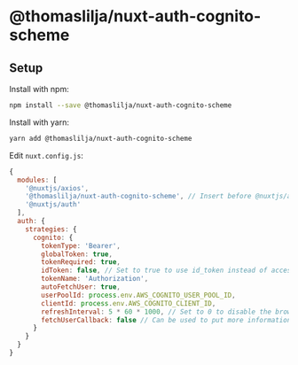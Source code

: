 # @thomaslilja/nuxt-auth-cognito-scheme

## Setup

Install with npm:

```bash
npm install --save @thomaslilja/nuxt-auth-cognito-scheme
```

Install with yarn:

```bash
yarn add @thomaslilja/nuxt-auth-cognito-scheme
```

Edit `nuxt.config.js`:

```js
{
  modules: [
    '@nuxtjs/axios',
    '@thomaslilja/nuxt-auth-cognito-scheme', // Insert before @nuxtjs/auth
    '@nuxtjs/auth'
  ],
  auth: {
    strategies: {
      cognito: {
        tokenType: 'Bearer',
        globalToken: true,
        tokenRequired: true,
        idToken: false, // Set to true to use id_token instead of access_token
        tokenName: 'Authorization',
        autoFetchUser: true,
        userPoolId: process.env.AWS_COGNITO_USER_POOL_ID,
        clientId: process.env.AWS_COGNITO_CLIENT_ID,
        refreshInterval: 5 * 60 * 1000, // Set to 0 to disable the browser interval
        fetchUserCallback: false // Can be used to put more information into the user object
      }
    }
  }
}
```
